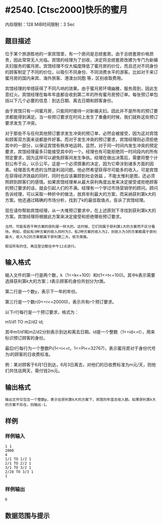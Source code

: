 # #2540. [Ctsc2000]快乐的蜜月

内存限制：128 MiB时间限制：3 Sec

## 题目描述

 

位于某个旅游胜地的一家宾馆里，有一个房间是总统套房。由于总统套房价格昂贵，因此常常无人光临。宾馆的经理为了创收，决定将总统套房改建为专门为新婚夫妇服务的蜜月房。宾馆经理不仅大幅度降低了蜜月房的价位，而且还对不同身份的顾客制定了不同的价位，以吸引不同身份、不同消费水平的游客。比如对于来订蜜月房的国内来宾、海外旅客、港澳台同胞 等，区别收取费用。

宾馆经理的举措获得了不同凡响的效果。由于蜜月房环境幽雅，服务周到，因此生意红火。宾馆经理在每年年底都会收到第二年的所有蜜月房预订单。每张预订单包括以下几个必要的信息：到达日期、离去日期和顾客身份。

由于宾馆只有一间蜜月房，只能同时接待一对新婚夫妇。因此并不是所有的预订要求都能得到满足。当一些预订要求在时间上发生了重叠的时候，我们就称这些预订要求发生了冲突。

对于那些不与任何其他预订要求发生冲突的预订单，必然会被接受，因为这对宾馆和顾客双方面来说都是件好事。而对于发生冲突的预订要求，宾馆经理则必须拒绝其中的一部分，以保证宾馆有秩序地运转。显然，对于同一时间内发生冲突的预定要求，宾馆经理最多只能接受其中的一个。经理也有可能拒绝同一时间段内的所有预定要求，因为这样可以避免顾客间发生争执。经理在做出决策后，需要将整个计划公布于众，以示公平。这是一个必须慎重的决定，因为它牵涉到诸多方面的因素。经理首先考虑的当然是利润问题。他必然希望获得尽可能多的收入。可是宾馆在获得经济效益的同时，同时也应该兼顾到社会效益 ，不能太惟利是图，还必须照顾到顾客们的感情。如果宾馆经理单从最大获利角度出发来决定接受或拒绝顾客的预订要求的话，就会引起人们的不满。经理有一个学过市场营销学的顾问。顾问告诉经理，可以采取一种折中的做法，放弃牟利最大的方案，而采纳获利第k大的方案。他还通过精确的市场分析，找到了k的最佳取值点，告诉了宾馆经理。

现在请你帮助宾馆经理，从一大堆预订要求中，在上述原则下寻找到获利第k大的方案。宾馆经理将根据此方案来决定接受和拒绝哪些预订要求。

    当然，可能有若干种方案的获利是一样大的。这时候，它们同属于获利第i大的方案而不区分看待。例如，假如有3种方案的收入同时为3，有2种方案的收入为2，则收入为3的方案都属于获利最大，收入为2的方案都属于获利第二大。依次类推。

    假设所有的住、离店登记都在中午12点进行。

 

## 输入格式

输入文件的第一行是两个数，k（1<=k<=100）和t(1<=t<=100)。其中k表示需要选择获利第k大的方案；t表示顾客的身份共划分为t类。

第二行是一个数y，表示下一年的年份。

第三行是一个数r(0<=r<=20000)，表示共有r个预订要求。

以下r行每行是一个预订要求，格式为：

m1/d1 TO m2/d2 id;

其中m1/d1和m2/d2分别表示到达和离去日期。id是一个整数（1<=id<=t），用来标识预订顾客的身份。

最后t行每行为一个整数Pi(1<=i<=t，1<=Pi<=32767)，表示蜜月房对于身份代号为i的顾客的日收费标准。

例：某对顾客于6月1日到达，6月3日离去，对他们的日收费标准为m元/天，则他们共住店两天，需付钱2m元。

 

## 输出格式

    输出文件仅包含一个整数p，表示在获利第k大的方案下，宾馆的年度总收入额。如果获利第k大的方案不存在，则输出-1。

## 样例

### 样例输入

    
    1 1
    2000
    4
    1/1 TO 1/2 1
    2/1 TO 2/2 1
    3/1 TO 3/2 1
    2/28 TO 3/3 1
    1
    
    

### 样例输出

    
    6
    

## 数据范围与提示
